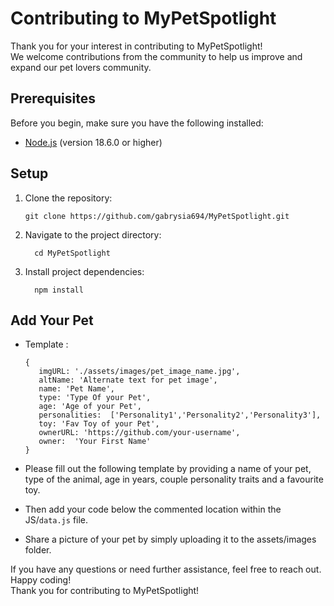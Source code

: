 # Contributing to MyPetSpotlight

Thank you for your interest in contributing to MyPetSpotlight! <br>
We welcome contributions from the community to help us improve and expand our pet lovers community.

## Prerequisites

Before you begin, make sure you have the following installed:

- [Node.js](https://nodejs.org/en/download) (version 18.6.0 or higher)

## Setup

1. Clone the repository:

   ```shell
   git clone https://github.com/gabrysia694/MyPetSpotlight.git

2. Navigate to the project directory:
   ```
     cd MyPetSpotlight
   ```
3. Install project dependencies:
   ```
     npm install 
   ```

## Add Your Pet

 - Template :

    ```
    {
       imgURL: './assets/images/pet_image_name.jpg',
       altName: 'Alternate text for pet image',
       name: 'Pet Name',
       type: 'Type Of your Pet',
       age: 'Age of your Pet',
       personalities:  ['Personality1','Personality2','Personality3'],
       toy: 'Fav Toy of your Pet',
       ownerURL: 'https://github.com/your-username',
       owner:  'Your First Name'
    }
    ```

- Please fill out the following template by providing a name of your pet, type of the animal, age in years, couple personality traits and a favourite toy. <br>
- Then add your code below the commented location within the JS/`data.js` file. <br>
- Share a picture of your pet by simply uploading it to the assets/images folder.

If you have any questions or need further assistance, feel free to reach out. Happy coding!<br>
Thank you for contributing to MyPetSpotlight!
